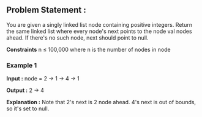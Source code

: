 ## Problem Statement : 
You are given a singly linked list node containing positive integers. Return the same linked list where every node's next points to the node val nodes ahead. If there's no such node, next should point to null.

**Constraints**
n ≤ 100,000 where n is the number of nodes in node

### Example 1

**Input :**
node = 2 -> 1 -> 4 -> 1

**Output :**
2 -> 4

**Explanation :**
Note that 2's next is 2 node ahead. 4's next is out of bounds, so it's set to null.